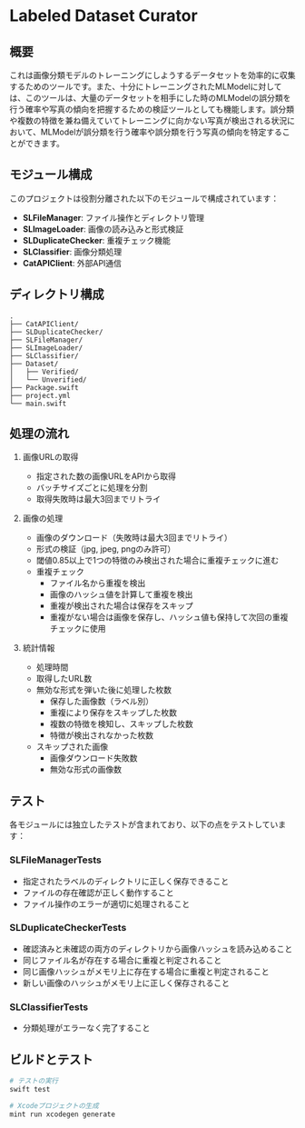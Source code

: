 # Labeled Dataset Curator

## 概要

これは画像分類モデルのトレーニングにしようするデータセットを効率的に収集するためのツールです。また、十分にトレーニングされたMLModelに対しては、このツールは、大量のデータセットを相手にした時のMLModelの誤分類を行う確率や写真の傾向を把握するための検証ツールとしても機能します。誤分類や複数の特徴を兼ね備えていてトレーニングに向かない写真が検出される状況において、MLModelが誤分類を行う確率や誤分類を行う写真の傾向を特定することができます。

## モジュール構成

このプロジェクトは役割分離された以下のモジュールで構成されています：

- **SLFileManager**: ファイル操作とディレクトリ管理
- **SLImageLoader**: 画像の読み込みと形式検証
- **SLDuplicateChecker**: 重複チェック機能
- **SLClassifier**: 画像分類処理
- **CatAPIClient**: 外部API通信

## ディレクトリ構成

```
.
├── CatAPIClient/
├── SLDuplicateChecker/
├── SLFileManager/
├── SLImageLoader/
├── SLClassifier/
├── Dataset/
│   ├── Verified/
│   └── Unverified/
├── Package.swift
├── project.yml
└── main.swift
```

## 処理の流れ

1. 画像URLの取得
   - 指定された数の画像URLをAPIから取得
   - バッチサイズごとに処理を分割
   - 取得失敗時は最大3回までリトライ

2. 画像の処理
   - 画像のダウンロード（失敗時は最大3回までリトライ）
   - 形式の検証（jpg, jpeg, pngのみ許可）
   - 閾値0.85以上で1つの特徴のみ検出された場合に重複チェックに進む
   - 重複チェック
     * ファイル名から重複を検出
     * 画像のハッシュ値を計算して重複を検出
     * 重複が検出された場合は保存をスキップ
     * 重複がない場合は画像を保存し、ハッシュ値も保持して次回の重複チェックに使用

3. 統計情報
   - 処理時間
   - 取得したURL数
   - 無効な形式を弾いた後に処理した枚数
     * 保存した画像数（ラベル別）
     * 重複により保存をスキップした枚数
     * 複数の特徴を検知し、スキップした枚数
     * 特徴が検出されなかった枚数
   - スキップされた画像
     * 画像ダウンロード失敗数
     * 無効な形式の画像数

## テスト

各モジュールには独立したテストが含まれており、以下の点をテストしています：

### SLFileManagerTests
- 指定されたラベルのディレクトリに正しく保存できること
- ファイルの存在確認が正しく動作すること
- ファイル操作のエラーが適切に処理されること

### SLDuplicateCheckerTests
- 確認済みと未確認の両方のディレクトリから画像ハッシュを読み込めること
- 同じファイル名が存在する場合に重複と判定されること
- 同じ画像ハッシュがメモリ上に存在する場合に重複と判定されること
- 新しい画像のハッシュがメモリ上に正しく保存されること

### SLClassifierTests
- 分類処理がエラーなく完了すること

## ビルドとテスト

```bash
# テストの実行
swift test

# Xcodeプロジェクトの生成
mint run xcodegen generate
```